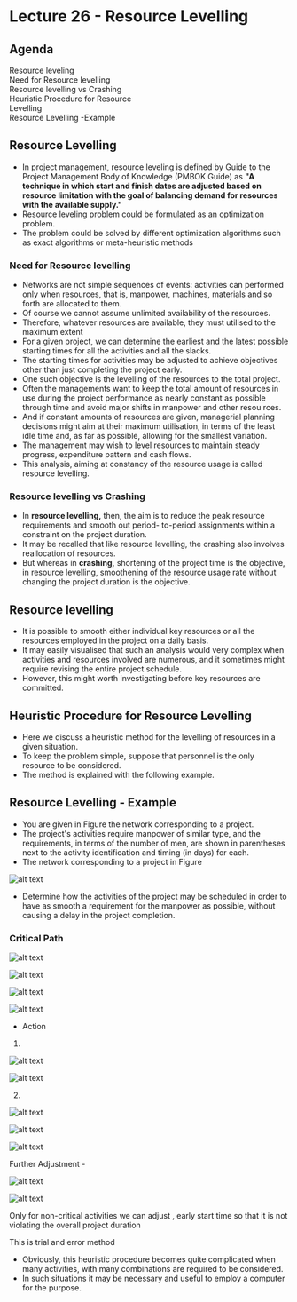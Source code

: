 # Lecture 26 - Resource Levelling

## Agenda
Resource leveling  
Need for Resource levelling  
Resource levelling vs Crashing  
Heuristic Procedure for Resource  
Levelling  
Resource Levelling -Example  

## Resource Levelling
* In project management, resource leveling is defined
by Guide to the Project Management Body of
Knowledge (PMBOK Guide) as **"A technique in which
start and finish dates are adjusted based on
resource limitation with the goal of balancing
demand for resources with the available supply."**
* Resource leveling problem could be formulated
as an optimization problem.
* The problem could be solved by different
optimization algorithms such as exact
algorithms or meta-heuristic methods

### Need for Resource levelling
* Networks are not simple sequences of events: activities
can performed only when resources, that is, manpower,
machines, materials and so forth are allocated to them.
*  Of course we cannot assume unlimited availability of the resources.
*  Therefore, whatever resources are available, they must utilised to the maximum extent
* For a given project, we can determine the earliest and the latest possible starting times for all the activities and all the slacks.
* The starting times for activities may be adjusted to achieve objectives other than just completing the
project early.
* One such objective is the levelling of the resources to the total project.
* Often the managements want to keep the total
amount of resources in use during the project
performance as nearly constant as possible through
time and avoid major shifts in manpower and other
resou rces.
* And if constant amounts of resources are given,
managerial planning decisions might aim at their
maximum utilisation, in terms of the least idle time
and, as far as possible, allowing for the smallest
variation.
* The management may wish to level resources to
maintain steady progress, expenditure pattern and
cash flows.
* This analysis, aiming at constancy of the resource
usage is called resource levelling.

### Resource levelling vs Crashing
* In **resource levelling,** then, the aim is to reduce the peak resource requirements and smooth out period-
to-period assignments within a constraint on the
project duration.
* It may be recalled that like resource levelling, the crashing also involves reallocation of resources.
* But whereas in **crashing,**
shortening of the project time is the objective, in resource levelling, smoothening of the resource usage
rate without changing the project duration is
the objective.

## Resource levelling
* It is possible to smooth either individual key resources or all the resources
employed in the project on a daily basis.
* It may easily visualised that such an analysis would very complex when
activities and resources involved are numerous, and it sometimes might
require revising the entire project schedule.
* However, this might worth investigating before key
resources are committed.

## Heuristic Procedure for Resource Levelling
* Here we discuss a heuristic method for the levelling of resources in a
given situation.
* To keep the problem simple, suppose that personnel is the only resource
to be considered.
* The method is explained with the following example.

## Resource Levelling - Example

* You are given in Figure the network corresponding
to a project.
* The project's activities require manpower of
similar type, and the requirements, in terms of the
number of men, are shown in parentheses next to
the activity identification and timing (in days) for
each.
* The network corresponding to a project in Figure

![alt text](image-96.png)
* Determine how the activities of the project may be scheduled in order to
have as smooth a requirement for the manpower as possible, without
causing a delay in the project completion.

### Critical Path

![alt text](image-97.png)

![alt text](image-98.png)

![alt text](image-99.png)

![alt text](image-100.png)

* Action

1. 
![alt text](image-101.png)

![alt text](image-102.png)


2. 

![alt text](image-103.png)

![alt text](image-104.png)

![alt text](image-105.png)

Further Adjustment - 

![alt text](image-106.png)

![alt text](image-107.png)

Only for non-critical activities we can adjust , early start time so that it is not violating the overall project duration  

This is trial and error method  

* Obviously, this heuristic procedure becomes quite complicated when
many activities, with many combinations are required to be considered.
* In such situations it may be necessary and useful to employ a computer for the purpose.